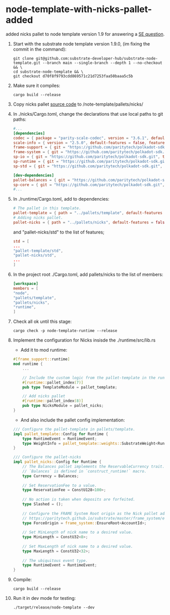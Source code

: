 # node-template-with-nicks-pallet-added
added nicks pallet to node template version 1.9 for answering a [SE question](https://substrate.stackexchange.com/questions/11468/substrate-tutorials-no-more-nicks-pallet).

1. Start with the substrate node template version 1.9.0, (im fixing the commit in the command):

    ```
    git clone git@github.com:substrate-developer-hub/substrate-node-template.git --branch main --single-branch --depth 1 --no-checkout && \
    cd substrate-node-template && \
    git checkout d70f8f9793cdd869571c21d7253faa50baaa5c5b
    ```

2. Make sure it compiles:

    ```
    cargo build --release
    ```

3. Copy nicks pallet [source code](https://github.com/paritytech/substrate/tree/master/frame/nicks) to /note-template/pallets/nicks/

4. In ./nicks/Cargo.toml, change the declarations that use local paths to git paths:

    ```toml
    #...
    [dependencies]
    codec = { package = "parity-scale-codec", version = "3.6.1", default-features = false, features = ["derive"] }
    scale-info = { version = "2.5.0", default-features = false, features = ["derive"] }
    frame-support = { git = "https://github.com/paritytech/polkadot-sdk.git", tag = "polkadot-v1.9.0", default-features = false }
    frame-system = { git = "https://github.com/paritytech/polkadot-sdk.git", tag = "polkadot-v1.9.0", default-features = false }
    sp-io = { git = "https://github.com/paritytech/polkadot-sdk.git", tag = "polkadot-v1.9.0", default-features = false }
    sp-runtime = { git = "https://github.com/paritytech/polkadot-sdk.git", tag = "polkadot-v1.9.0", default-features = false }
    sp-std = { git = "https://github.com/paritytech/polkadot-sdk.git", tag = "polkadot-v1.9.0", default-features = false }

    [dev-dependencies]
    pallet-balances = { git = "https://github.com/paritytech/polkadot-sdk.git", tag = "polkadot-v1.9.0" }
    sp-core = { git = "https://github.com/paritytech/polkadot-sdk.git", tag = "polkadot-v1.9.0" }
    #...
    ```

5. In ./runtime/Cargo.toml, add to dependencies:

    ```toml
    # The pallet in this template.
    pallet-template = { path = "../pallets/template", default-features = false }
    # Adding nicks pallet.
    pallet-nicks = { path = "../pallets/nicks", default-features = false }
    ```
    and "pallet-nicks/std" to the list of features; 

    ```toml
    std = [
	...
	"pallet-template/std",
	"pallet-nicks/std",
	...
    ]
    ```
    
6. In the project root ./Cargo.toml, add pallets/nicks to the list of members:

    ```toml
    [workspace]
    members = [
    "node",
    "pallets/template",
    "pallets/nicks",
    "runtime",
    ]
    ```

7. Check all ok until this stage:

    ```
    cargo check -p node-template-runtime --release
    ```

8. Implement the configuration for Nicks insisde the ./runtime/src/lib.rs

    * Add it to mod runtime:

    ```rust
    #[frame_support::runtime]
    mod runtime {
        ...

        // Include the custom logic from the pallet-template in the runtime.
        #[runtime::pallet_index(7)]
        pub type TemplateModule = pallet_template;

        // Add nicks pallet
        #[runtime::pallet_index(8)]
        pub type NicksModule = pallet_nicks;
    }
    ```

    * And also include the pallet config implementation:

    ```rust
    /// Configure the pallet-template in pallets/template.
    impl pallet_template::Config for Runtime {
        type RuntimeEvent = RuntimeEvent;
        type WeightInfo = pallet_template::weights::SubstrateWeight<Runtime>;
    }

    /// Configure the pallet-nicks
    impl pallet_nicks::Config for Runtime {
        // The Balances pallet implements the ReservableCurrency trait.
        // `Balances` is defined in `construct_runtime!` macro.
        type Currency = Balances;
        
        // Set ReservationFee to a value.
        type ReservationFee = ConstU128<100>;
        
        // No action is taken when deposits are forfeited.
        type Slashed = ();
        
        // Configure the FRAME System Root origin as the Nick pallet admin.
        // https://paritytech.github.io/substrate/master/frame_system/enum.RawOrigin.html#variant.Root
        type ForceOrigin = frame_system::EnsureRoot<AccountId>;
        
        // Set MinLength of nick name to a desired value.
        type MinLength = ConstU32<8>;
        
        // Set MaxLength of nick name to a desired value.
        type MaxLength = ConstU32<32>;
        
        // The ubiquitous event type.
        type RuntimeEvent = RuntimeEvent;
    }
    ```

8. Compile:

    ```
    cargo build --release
    ```

9. Run it in dev mode for testing:

    ```
    ./target/release/node-template --dev
    ```
    

